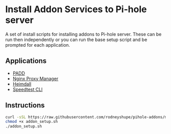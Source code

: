 # Install Addon Services to Pi-hole server

A set of install scripts for installing addons to Pi-hole server.  These can be run then
independently or you can run the base setup script and be prompted for each application.

## Applications

* [PADD](https://github.com/pi-hole/PADD)
* [Nginx Proxy Manager](https://nginxproxymanager.com/)
* [Heimdall](https://heimdall.site/)
* [Speedtest CLI](https://www.speedtest.net/apps/cli)

## Instructions

```sh
curl -sSL https://raw.githubusercontent.com/rodneyshupe/pihole-addons/main/setup.sh --output addon_setup.sh
chmod +x addon_setup.sh
./addon_setup.sh
```
